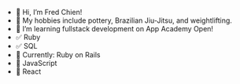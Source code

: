 - 👋 Hi, I’m Fred Chien!
- 👀 My hobbies include pottery, Brazilian Jiu-Jitsu, and weightlifting.
- 🌱 I’m learning fullstack development on App Academy Open!
- ✅ Ruby
- ✅ SQL
- 🎯 Currently: Ruby on Rails
- 🎯 JavaScript
- 🎯 React

<!---
fredchien3/fredchien3 is a ✨ special ✨ repository because its `README.md` (this file) appears on your GitHub profile.
You can click the Preview link to take a look at your changes.
--->
